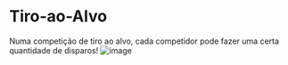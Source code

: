 # Tiro-ao-Alvo
Numa competição de tiro ao alvo, cada competidor pode fazer uma certa quantidade de disparos!
![image](https://github.com/Gracesk8tt/Tiro-ao-Alvo/assets/114750084/5a93993d-2ab8-49ab-b810-c9fd814df6e9)

